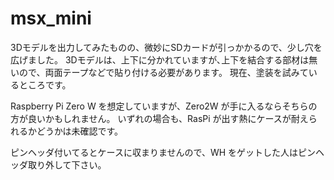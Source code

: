 # msx_mini

3Dモデルを出力してみたものの、微妙にSDカードが引っかかるので、少し穴を広げました。
3Dモデルは、上下に分かれていますが､上下を結合する部材は無いので、両面テープなどで貼り付ける必要があります。
現在、塗装を試みているところです。

Raspberry Pi Zero W を想定していますが、Zero2W が手に入るならそちらの方が良いかもしれません。
いずれの場合も、RasPi が出す熱にケースが耐えられるかどうかは未確認です。

ピンヘッダ付いてるとケースに収まりませんので、WH をゲットした人はピンヘッダ取り外して下さい。
